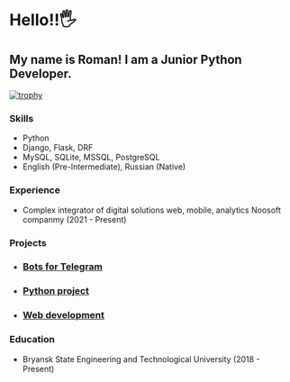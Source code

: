 # Hello!!🖐
## My name is Roman! I am a Junior Python Developer.

[![trophy](https://github-profile-trophy.vercel.app/?username=axemanofic&no-frame=true&no-bg=true&theme=gruvbox&column=3&margin-w=15&margin-h=15&title=Commit,Stars,Repositories,Followers,PullRequest,Issues)](https://github.com/ryo-ma/github-profile-trophy)

### Skills
- Python
- Django, Flask, DRF
- MySQL, SQLite, MSSQL, PostgreSQL
- English (Pre-Intermediate), Russian (Native)

### Experience
- Complex integrator of digital solutions web, mobile, analytics Noosoft companmy (2021 - Present)

### Projects

- ### [Bots for Telegram](https://github.com/axemanofic?tab=repositories&q=bot)
- ### [Python project](https://github.com/axemanofic?tab=repositories&language=python)
- ### [Web development](https://github.com/axemanofic?tab=repositories&language=html)

### Education
- Bryansk State Engineering and Technological University (2018 - Present)
